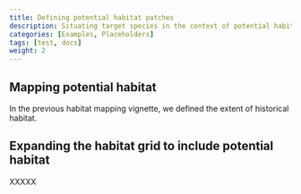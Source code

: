 ```yaml
---
title: Defining potential habitat patches
description: Situating target species in the context of potential habitat
categories: [Examples, Placeholders]
tags: [test, docs]
weight: 2
---
```


## Mapping potential habitat

In the previous habitat mapping vignette, we defined the extent of historical habitat.

## Expanding the habitat grid to include potential habitat

XXXXX

